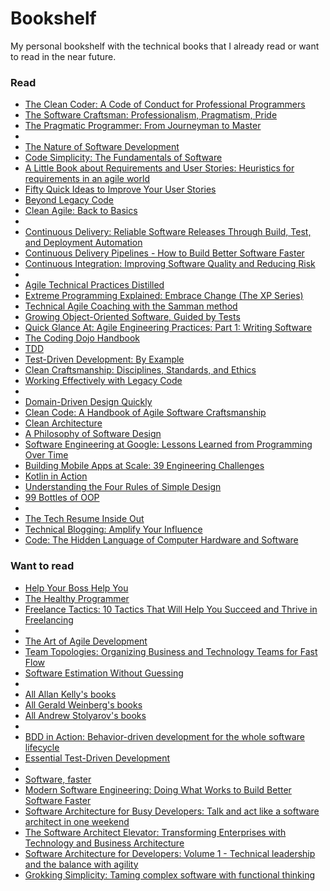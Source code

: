 # Bookshelf

My personal bookshelf with the technical books that I already read or want to read in the near future.

### Read

* [The Clean Coder: A Code of Conduct for Professional Programmers](https://www.goodreads.com/book/show/10284614-the-clean-coder?from_search=true&from_srp=true&qid=EmJTczFoSi&rank=2)
* [The Software Craftsman: Professionalism, Pragmatism, Pride](https://www.goodreads.com/book/show/23215733-the-software-craftsman?from_search=true&from_srp=true&qid=pd3MkBt8bW&rank=2)
* [The Pragmatic Programmer: From Journeyman to Master](https://www.goodreads.com/book/show/4099.The_Pragmatic_Programmer?from_search=true&from_srp=true&qid=FnLaqtNfIJ&rank=1)
* 
* [The Nature of Software Development](https://www.goodreads.com/book/show/23016056-the-nature-of-software-development?ac=1&from_search=true&qid=a8zueN851I&rank=1)
* [Code Simplicity: The Fundamentals of Software](https://www.goodreads.com/book/show/13234063-code-simplicity?from_search=true&from_srp=true&qid=D9vBzmE0tS&rank=3)
* [A Little Book about Requirements and User Stories: Heuristics for requirements in an agile world](https://www.goodreads.com/book/show/34971826-a-little-book-about-requirements-and-user-stories?from_search=true&from_srp=true&qid=2QFsfkrRN1&rank=3)
* [Fifty Quick Ideas to Improve Your User Stories](https://www.goodreads.com/book/show/21411450-fifty-quick-ideas-to-improve-your-user-stories?from_search=true&from_srp=true&qid=FEe8TD31uZ&rank=1)
* [Beyond Legacy Code](https://www.goodreads.com/book/show/26088456-beyond-legacy-code?from_search=true&from_srp=true&qid=b8sRtkllYQ&rank=1)
* [Clean Agile: Back to Basics](https://www.goodreads.com/book/show/45280021-clean-agile?from_search=true&from_srp=true&qid=f4ivuQTGfM&rank=1)
* 
* [Continuous Delivery: Reliable Software Releases Through Build, Test, and Deployment Automation](https://www.goodreads.com/book/show/8686650-continuous-delivery?from_search=true&from_srp=true&qid=jWpcAtTNGc&rank=1)
* [Continuous Delivery Pipelines - How to Build Better Software Faster](https://www.goodreads.com/book/show/56771495-continuous-delivery-pipelines---how-to-build-better-software-faster?from_search=true&from_srp=true&qid=KApTGnXo6L&rank=2)
* [Continuous Integration: Improving Software Quality and Reducing Risk](https://www.goodreads.com/book/show/1311542.Continuous_Integration?from_search=true&from_srp=true&qid=m3HreUJ3ax&rank=2)
* 
* [Agile Technical Practices Distilled](https://www.goodreads.com/book/show/41758433-agile-technical-practices-distilled?from_search=true&from_srp=true&qid=JfJvptFONl&rank=1)
* [Extreme Programming Explained: Embrace Change (The XP Series)](https://www.goodreads.com/book/show/67833.Extreme_Programming_Explained?ac=1&from_search=true&qid=uKHrUeXnE6&rank=1)
* [Technical Agile Coaching with the Samman method](https://www.goodreads.com/book/show/56659570-technical-agile-coaching-with-the-samman-method)
* [Growing Object-Oriented Software, Guided by Tests](https://www.goodreads.com/book/show/4268826-growing-object-oriented-software-guided-by-tests)
* [Quick Glance At: Agile Engineering Practices: Part 1: Writing Software](https://www.goodreads.com/book/show/54136102-quick-glance-at?from_search=true&from_srp=true&qid=NWAdZ3rIJC&rank=5)
* [The Coding Dojo Handbook](https://www.goodreads.com/book/show/17925612-the-coding-dojo-handbook)
* [TDD](https://www.goodreads.com/book/show/32618000-tdd?from_search=true&from_srp=true&qid=GjOITM6GqI&rank=6)
* [Test-Driven Development: By Example](https://www.goodreads.com/book/show/387190.Test_Driven_Development)
* [Clean Craftsmanship: Disciplines, Standards, and Ethics](https://www.goodreads.com/book/show/58611332-clean-craftsmanship?from_search=true&from_srp=true&qid=M2zNjz9Xgj&rank=2)
* [Working Effectively with Legacy Code](https://www.goodreads.com/book/show/44919.Working_Effectively_with_Legacy_Code?from_search=true&from_srp=true&qid=7XSCpcZn1t&rank=1)
* 
* [Domain-Driven Design Quickly](https://www.goodreads.com/book/show/2558105.Domain_Driven_Design_Quickly?from_search=true&from_srp=true&qid=HZCQaArLZd&rank=1)
* [Clean Code: A Handbook of Agile Software Craftsmanship](https://www.goodreads.com/book/show/3735293-clean-code?from_search=true&from_srp=true&qid=DB4ONkqgKh&rank=1)
* [Clean Architecture](https://www.goodreads.com/book/show/18043011-clean-architecture?from_search=true&from_srp=true&qid=PGY6bQ1kxs&rank=1)
* [A Philosophy of Software Design](https://www.goodreads.com/book/show/39996759-a-philosophy-of-software-design?from_search=true&from_srp=true&qid=QgTewZjGX0&rank=1)
* [Software Engineering at Google: Lessons Learned from Programming Over Time](https://www.goodreads.com/book/show/48816586-software-engineering-at-google?from_search=true&from_srp=true&qid=SzmPE18nnR&rank=1)
* [Building Mobile Apps at Scale: 39 Engineering Challenges](https://www.goodreads.com/book/show/57668267-building-mobile-apps-at-scale?from_search=true&from_srp=true&qid=opZcmAsoXD&rank=1)
* [Kotlin in Action](https://www.goodreads.com/book/show/29242249-kotlin-in-action?from_search=true&from_srp=true&qid=kScxC4Z7Xl&rank=1)
* [Understanding the Four Rules of Simple Design](https://www.goodreads.com/book/show/21841698-understanding-the-four-rules-of-simple-design?from_search=true&from_srp=true&qid=reKu5QpAJK&rank=1)
* [99 Bottles of OOP](https://www.goodreads.com/book/show/31183020-99-bottles-of-oop?from_search=true&from_srp=true&qid=kWFhktOOyK&rank=1)
*
* [The Tech Resume Inside Out](https://thetechresume.com/)
* [Technical Blogging: Amplify Your Influence](https://www.goodreads.com/book/show/45856607-technical-blogging?ac=1&from_search=true&qid=aqMXdLQgnn&rank=1)
* [Code: The Hidden Language of Computer Hardware and Software](https://www.goodreads.com/book/show/44882.Code?from_search=true&from_srp=true&qid=3JUv1rzBH8&rank=1)

### Want to read

* [Help Your Boss Help You](https://www.goodreads.com/book/show/57729490-help-your-boss-help-you)
* [The Healthy Programmer](https://www.goodreads.com/book/show/17229509-the-healthy-programmer)
* [Freelance Tactics: 10 Tactics That Will Help You Succeed and Thrive in Freelancing](https://www.goodreads.com/book/show/58863543-freelance-tactics?from_search=true&from_srp=true&qid=n2IbxxpniC&rank=2)
*
* [The Art of Agile Development](https://www.goodreads.com/book/show/1654215.The_Art_of_Agile_Development)
* [Team Topologies: Organizing Business and Technology Teams for Fast Flow](https://www.goodreads.com/book/show/44135420-team-topologies?from_search=true&from_srp=true&qid=oHnsDSNTg8&rank=1)
* [Software Estimation Without Guessing](https://www.goodreads.com/book/show/53104134-software-estimation-without-guessing)
*
* [All Allan Kelly's books](https://leanpub.com/u/allankelly)
* [All Gerald Weinberg's books](https://www.goodreads.com/author/show/174075.Gerald_M_Weinberg?from_search=true&from_srp=true)
* [All Andrew Stolyarov's books](http://stolyarov.info/books/programming_intro)
*
* [BDD in Action: Behavior-driven development for the whole software lifecycle](https://www.goodreads.com/book/show/20578311-bdd-in-action)
* [Essential Test-Driven Development](https://www.goodreads.com/book/show/29952608-essential-test-driven-development)
*
* [Software, faster](https://www.goodreads.com/book/show/34209962-software-faster?from_search=true&from_srp=true&qid=4Kp5CfhxV6&rank=3)
* [Modern Software Engineering: Doing What Works to Build Better Software Faster](https://www.amazon.com/Modern-Software-Engineering-Discipline-Development/dp/0137314914)
* [Software Architecture for Busy Developers: Talk and act like a software architect in one weekend](https://www.amazon.com/Software-Architecture-Busy-Developers-architect-ebook-dp-B09B2R6QN8/dp/B09B2R6QN8/ref=mt_other?_encoding=UTF8&me=&qid=)
* [The Software Architect Elevator: Transforming Enterprises with Technology and Business Architecture](https://www.goodreads.com/book/show/49828197-the-software-architect-elevator?from_search=true&from_srp=true&qid=DYVPyCKxB5&rank=1)
* [Software Architecture for Developers: Volume 1 - Technical leadership and the balance with agility](https://www.goodreads.com/book/show/33221518-software-architecture-for-developers?from_search=true&from_srp=true&qid=agAV9tvllm&rank=1)
* [Grokking Simplicity: Taming complex software with functional thinking](https://www.goodreads.com/book/show/52257623-grokking-simplicity?from_search=true&from_srp=true&qid=9e7dV1v4QZ&rank=1)
